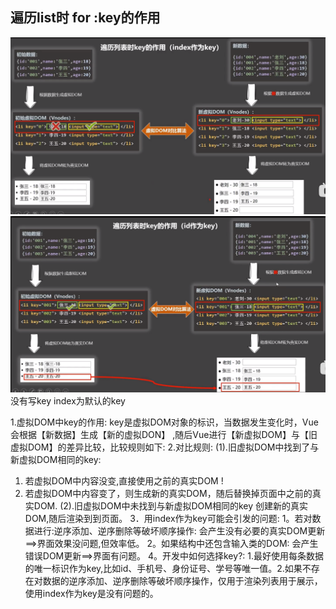 ## 遍历list时 for :key的作用
![diff算法](diff.png)
![diff算法](diff1.png)
没有写key index为默认的key

1.虚拟DOM中key的作用:
key是虚拟DOM对象的标识，当数据发生变化时，Vue会根据【新数据】生成【新的虚拟DON】
,随后Vue进行【新虚拟DOM】与【旧虚拟DOM】的差异比较，比较规则如下:
2.对比规则:
(1).旧虚拟DOM中找到了与新虚拟DOM相同的key:
1. 若虚拟DOM中内容没变,直接使用之前的真实DOM !
2. 若虚拟DOM中内容变了，则生成新的真实DOM，随后替换掉页面中之前的真实DOM.
(2).旧虚拟DOM中未找到与新虚拟DOM相同的key
创建新的真实DOM,随后渲染到到页面。
3．用index作为key可能会引发的问题:
1。若对数据进行:逆序添加、逆序删除等破坏顺序操作:
会产生没有必要的真实DOM更新==>界面效果没问题,但效率低。
2。如果结构中还包含输入类的DOM:
会产生错误DOM更新==>界面有问题。
4。开发中如何选择key?:
1.最好使用每条数据的唯一标识作为key,比如id、手机号、身份证号、学号等唯一值。2.如果不存在对数据的逆序添加、逆序删除等破坏顺序操作，仅用于渲染列表用于展示，使用index作为key是没有问题的。
